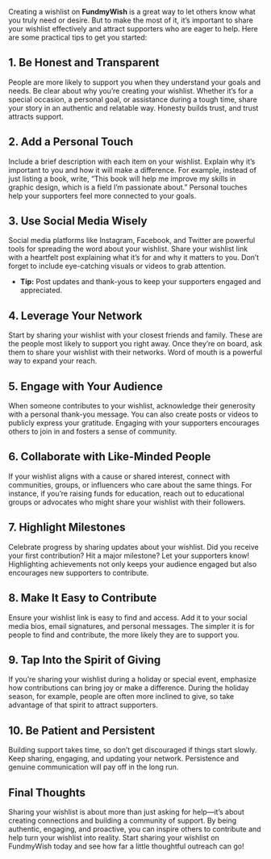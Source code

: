 Creating a wishlist on **FundmyWish** is a great way to let others know what you truly need or desire. But to make the most of it, it’s important to share your wishlist effectively and attract supporters who are eager to help. Here are some practical tips to get you started:

## 1. **Be Honest and Transparent**

People are more likely to support you when they understand your goals and needs. Be clear about why you’re creating your wishlist. Whether it’s for a special occasion, a personal goal, or assistance during a tough time, share your story in an authentic and relatable way. Honesty builds trust, and trust attracts support.

## 2. **Add a Personal Touch**

Include a brief description with each item on your wishlist. Explain why it’s important to you and how it will make a difference. For example, instead of just listing a book, write, “This book will help me improve my skills in graphic design, which is a field I’m passionate about.” Personal touches help your supporters feel more connected to your goals.

## 3. **Use Social Media Wisely**

Social media platforms like Instagram, Facebook, and Twitter are powerful tools for spreading the word about your wishlist. Share your wishlist link with a heartfelt post explaining what it’s for and why it matters to you. Don’t forget to include eye-catching visuals or videos to grab attention.

- **Tip:** Post updates and thank-yous to keep your supporters engaged and appreciated.

## 4. **Leverage Your Network**

Start by sharing your wishlist with your closest friends and family. These are the people most likely to support you right away. Once they’re on board, ask them to share your wishlist with their networks. Word of mouth is a powerful way to expand your reach.

## 5. **Engage with Your Audience**

When someone contributes to your wishlist, acknowledge their generosity with a personal thank-you message. You can also create posts or videos to publicly express your gratitude. Engaging with your supporters encourages others to join in and fosters a sense of community.

## 6. **Collaborate with Like-Minded People**

If your wishlist aligns with a cause or shared interest, connect with communities, groups, or influencers who care about the same things. For instance, if you’re raising funds for education, reach out to educational groups or advocates who might share your wishlist with their followers.

## 7. **Highlight Milestones**

Celebrate progress by sharing updates about your wishlist. Did you receive your first contribution? Hit a major milestone? Let your supporters know! Highlighting achievements not only keeps your audience engaged but also encourages new supporters to contribute.

## 8. **Make It Easy to Contribute**

Ensure your wishlist link is easy to find and access. Add it to your social media bios, email signatures, and personal messages. The simpler it is for people to find and contribute, the more likely they are to support you.

## 9. **Tap Into the Spirit of Giving**

If you’re sharing your wishlist during a holiday or special event, emphasize how contributions can bring joy or make a difference. During the holiday season, for example, people are often more inclined to give, so take advantage of that spirit to attract supporters.

## 10. **Be Patient and Persistent**

Building support takes time, so don’t get discouraged if things start slowly. Keep sharing, engaging, and updating your network. Persistence and genuine communication will pay off in the long run.

## Final Thoughts

Sharing your wishlist is about more than just asking for help—it’s about creating connections and building a community of support. By being authentic, engaging, and proactive, you can inspire others to contribute and help turn your wishlist into reality. Start sharing your wishlist on FundmyWish today and see how far a little thoughtful outreach can go!
